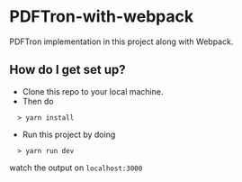 # PDFTron-with-webpack

PDFTron implementation in this project along with Webpack.

## How do I get set up?

- Clone this repo to your local machine.
- Then do
```
  > yarn install
```
- Run this project by doing
```
  > yarn run dev
```

watch the output on ```localhost:3000```
